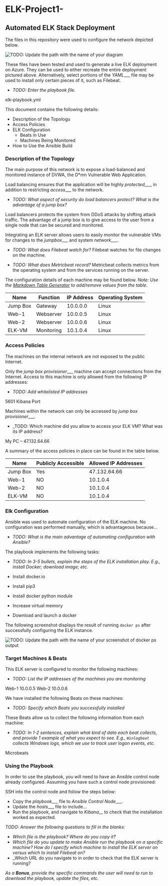 # ELK-Project1-
## Automated ELK Stack Deployment

The files in this repository were used to configure the network depicted below.


![TODO: Update the path with the name of your diagram](Images/diagram_filename.png)

These files have been tested and used to generate a live ELK deployment on Azure. They can be used to either recreate the entire deployment pictured above. Alternatively, select portions of the _YAML____ file may be used to install only certain pieces of it, such as Filebeat.

  - _TODO: Enter the playbook file._

elk-playbook.yml



This document contains the following details:
- Description of the Topologu
- Access Policies
- ELK Configuration
  - Beats in Use
  - Machines Being Monitored
- How to Use the Ansible Build


### Description of the Topology

The main purpose of this network is to expose a load-balanced and monitored instance of DVWA, the D*mn Vulnerable Web Application.

Load balancing ensures that the application will be highly _protected____, in addition to restricting _access____ to the network.
- _TODO: What aspect of security do load balancers protect? What is the advantage of a jump box?_

Load balancers protects the system from DDoS attacks by shifting attack traffic. The advantage of a jump box is to give access to the user from a single node that can be secured and monitored.

Integrating an ELK server allows users to easily monitor the vulnerable VMs for changes to the _jumpbox____ and system _network____.
- _TODO: What does Filebeat watch for?_
Filebeat watches for file changes on the machine.

- _TODO: What does Metricbeat record?_
Metricbeat collects metrics from the operating system and from the services running on the server.

The configuration details of each machine may be found below.
_Note: Use the [Markdown Table Generator](http://www.tablesgenerator.com/markdown_tables) to add/remove values from the table_.

| Name     | Function  | IP Address | Operating System |
|----------|---------- |------------|------------------|
| Jump Box | Gateway   | 10.0.0.0   | Linux            |
| Web-1    | Webserver | 10.0.0.5   | Linux            |                  
| Web-2    | Webserver | 10.0.0.6   | Linux            |                  
| ELK-VM   | Monitoring| 10.1.0.4   | Linux            |                  

### Access Policies

The machines on the internal network are not exposed to the public Internet. 

Only the _jump box provisioner____ machine can accept connections from the Internet. Access to this machine is only allowed from the following IP addresses:
- _TODO: Add whitelisted IP addresses_

5601 Kibana Port 

Machines within the network can only be accessed by _jump box provisioner____.
- _TODO: Which machine did you allow to access your ELK VM? What was its IP address?

My PC – 47.132.64.66

A summary of the access policies in place can be found in the table below.

| Name     | Publicly Accessible | Allowed IP Addresses |
|----------|---------------------|----------------------|
| Jump Box | Yes                 |   47.132.64.66       |
| Web-1    | NO                  |   10.1.0.4           |
| Web-2    | NO                  |   10.1.0.4           |
| ELK-VM   | NO                  |   10.1.0.4           |

### Elk Configuration

Ansible was used to automate configuration of the ELK machine. No configuration was performed manually, which is advantageous because...
- _TODO: What is the main advantage of automating configuration with Ansible?_


The playbook implements the following tasks:
- _TODO: In 3-5 bullets, explain the steps of the ELK installation play. E.g., install Docker; download image; etc._

-	Install docker.io
-	Install pip3
-	Install docker python module
-	Increase virtual memory
-	Download and launch a docker

The following screenshot displays the result of running `docker ps` after successfully configuring the ELK instance.

![TODO: Update the path with the name of your screenshot of docker ps output](Images/docker_ps_output.png)

### Target Machines & Beats
This ELK server is configured to monitor the following machines:
- _TODO: List the IP addresses of the machines you are monitoring_

Web-1  10.0.0.5
Web-2  10.0.0.6

We have installed the following Beats on these machines:
- _TODO: Specify which Beats you successfully installed_

These Beats allow us to collect the following information from each machine:
- _TODO: In 1-2 sentences, explain what kind of data each beat collects, and provide 1 example of what you expect to see. E.g., `Winlogbeat` collects Windows logs, which we use to track user logon events, etc._

Microbeats

### Using the Playbook
In order to use the playbook, you will need to have an Ansible control node already configured. Assuming you have such a control node provisioned: 

SSH into the control node and follow the steps below:
- Copy the _playbook____ file to _Ansible Control Node____.
- Update the _hosts____ file to include...
- Run the playbook, and navigate to _Kibana___ to check that the installation worked as expected.

_TODO: Answer the following questions to fill in the blanks:_
- _Which file is the playbook? Where do you copy it?_
- _Which file do you update to make Ansible run the playbook on a specific machine? How do I specify which machine to install the ELK server on versus which to install Filebeat on?_
- _Which URL do you navigate to in order to check that the ELK server is running?

_As a **Bonus**, provide the specific commands the user will need to run to download the playbook, update the files, etc._
